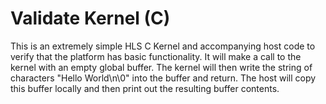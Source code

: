Validate Kernel (C)
================================

This is an extremely simple HLS C Kernel and accompanying host code to verify that the platform has basic functionality.  It will make a call to the kernel with an empty global buffer.  The kernel will then write the string of characters "Hello World\n\0" into the buffer and return.  The host will copy this buffer locally and then print out the resulting buffer contents.


